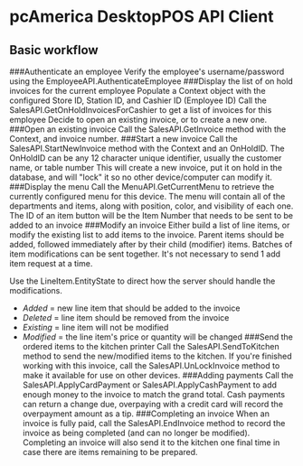 pcAmerica DesktopPOS API Client
===============================
Basic workflow
--------------
###Authenticate an employee
Verify the employee's username/password using the EmployeeAPI.AuthenticateEmployee
###Display the list of on hold invoices for the current employee
Populate a Context object with the configured Store ID, Station ID, and Cashier ID (Employee ID)
Call the SalesAPI.GetOnHoldInvoicesForCashier to get a list of invoices for this employee
Decide to open an existing invoice, or to create a new one.
###Open an existing invoice
Call the SalesAPI.GetInvoice method with the Context, and invoice number.
###Start a new invoice
Call the SalesAPI.StartNewInvoice method with the Context and an OnHoldID. 
The OnHoldID can be any 12 character unique identifier, usually the customer name, or table number
This will create a new invoice, put it on hold in the database, and will "lock" it so no other device/computer can modify it.
###Display the menu
Call the MenuAPI.GetCurrentMenu to retrieve the currently configured menu for this device. The menu will contain all of the departments and items,
along with position, color, and visibility of each one.
The ID of an item button will be the Item Number that needs to be sent to be added to an invoice
###Modify an invoice
Either build a list of line items, or modify the existing list to add items to the invoice. Parent items should be added, followed immediately 
after by their child (modifier) items.
Batches of item modifications can be sent together. It's not necessary to send 1 add item request at a time.

Use the LineItem.EntityState to direct how the server should handle the modifications.

+ *Added* = new line item that should be added to the invoice
+ *Deleted* = line item should be removed from the invoice
+ *Existing* = line item will not be modified
+ *Modified* = the line item's price or quantity will be changed
###Send the ordered items to the kitchen printer
Call the SalesAPI.SendToKitchen method to send the new/modified items to the kitchen.
If you're finished working with this invoice, call the SalesAPI.UnLockInvoice method to make it available for use on other devices.
###Adding payments
Call the SalesAPI.ApplyCardPayment or SalesAPI.ApplyCashPayment to add enough money to the invoice to match the grand total.
Cash payments can return a change due, overpaying with a credit card will record the overpayment amount as a tip.
###Completing an invoice
When an invoice is fully paid, call the SalesAPI.EndInvoice method to record the invoice as being completed (and can no longer be modified).
Completing an invoice will also send it to the kitchen one final time in case there are items remaining to be prepared.
